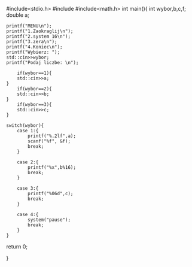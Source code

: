 #include<stdio.h>
#include<iostream>
#include<math.h>
int main(){
	int wybor,b,c,f;
  double a;
	
	
	printf("MENU\n");
	printf("1.Zaokraglij\n");
	printf("2.system 16\n");
	printf("3.zera\n");
	printf("4.Koniec\n");
	printf("Wybierz: ");
    std::cin>>wybor;
	printf("Podaj liczbe: \n");
	
		if(wybor==1){
		std::cin>>a;
	}
		if(wybor==2){
		std::cin>>b;
	}
		if(wybor==3){
		std::cin>>c;
	}
	
	switch(wybor){
		case 1:{
			printf("%.2lf",a);
			scanf("%f", &f);
			break;
		}
	
		case 2:{
			printf("%x",b%16);
			break;
		}

		case 3:{
			printf("%06d",c);
			break;
		}
	
		case 4:{
			system("pause");
			break;
		}
	}

	
return 0;
	


}
